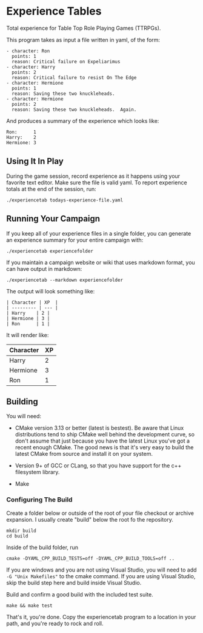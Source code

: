 # Experience Tables

Total experience for Table Top Role Playing Games (TTRPGs).

This program takes as input a file written in yaml, of the form:

    - character: Ron
      points: 1
      reason: Critical failure on Expeliarimus
    - character: Harry
      points: 2
      reason: Critical failure to resist On The Edge
    - character: Hermione
      points: 1
      reason: Saving these two knuckleheads.
    - character: Hermione
      points: 2
      reason: Saving these two knuckleheads.  Again.

And produces a summary of the experience which looks like:

    Ron:      1
    Harry:    2
    Hermione: 3

## Using It In Play

During the game session, record experience as it happens using your favorite text editor.  Make sure the file is valid yaml.  To report experience totals at the end of the session, run:

    ./experiencetab todays-experience-file.yaml

## Running Your Campaign

If you keep all of your experience files in a single folder, you can generate an experience summary for your entire campaign with:

    ./experiencetab experiencefolder

If you maintain a campaign website or wiki that uses markdown format, you can have output in markdown:

    ./experiencetab --markdown experiencefolder

The output will look something like:

    | Character | XP  |
    | --------- | --- |
    | Harry    | 2 |
    | Hermione | 3 |
    | Ron      | 1 |

It will render like:

| Character | XP  |
| --------- | --- |
| Harry    | 2 |
| Hermione | 3 |
| Ron      | 1 |



## Building

You will need:

* CMake version 3.13 or better (latest is bestest).  Be aware that Linux distributions tend to ship CMake well behind the development curve, so don't assume that just because you have the latest Linux you've got a recent enough CMake.  The good news is that it's very easy to build the latest CMake from source and install it on your system.

* Version 9+ of GCC or CLang, so that you have support for the c++ filesystem library.

* Make

### Configuring The Build

Create a folder below or outside of the root of your file checkout or archive expansion.  I usually create "build" below the root fo the repository.

    mkdir build
    cd build

Inside of the build folder, run 

    cmake -DYAML_CPP_BUILD_TESTS=off -DYAML_CPP_BUILD_TOOLS=off ..

If you are windows and you are not using Visual Studio, you will need to add `-G "Unix Makefiles"` to the cmake command.  If you are using Visual Studio, skip the build step here and build inside Visual Studio.

Build and confirm a good build with the included test suite.

    make && make test

That's it, you're done.  Copy the experiencetab program to a location in your path, and you're ready to rock and roll.
